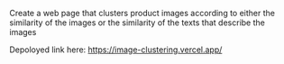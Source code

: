 Create a web page that clusters product images according to either the similarity of the images or the similarity of the texts that describe the images

Depoloyed link here: https://image-clustering.vercel.app/
